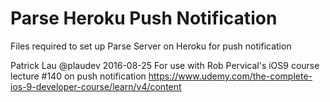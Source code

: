 # Parse Heroku Push Notification
Files required to set up Parse Server on Heroku for push notification

Patrick Lau @plaudev 2016-08-25
For use with Rob Pervical's iOS9 course lecture #140 on push notification https://www.udemy.com/the-complete-ios-9-developer-course/learn/v4/content
